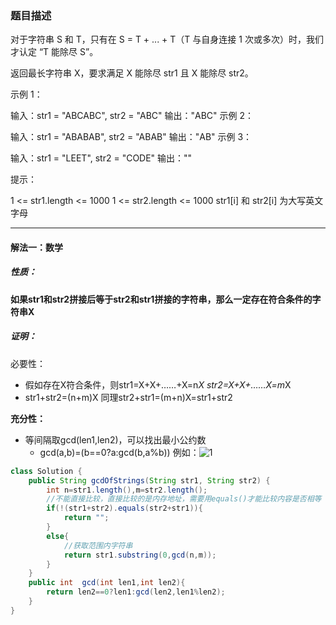 ### 题目描述
对于字符串 S 和 T，只有在 S = T + ... + T（T 与自身连接 1 次或多次）时，我们才认定 “T 能除尽 S”。

返回最长字符串 X，要求满足 X 能除尽 str1 且 X 能除尽 str2。

 

示例 1：

输入：str1 = "ABCABC", str2 = "ABC"
输出："ABC"
示例 2：

输入：str1 = "ABABAB", str2 = "ABAB"
输出："AB"
示例 3：

输入：str1 = "LEET", str2 = "CODE"
输出：""


提示：

1 <= str1.length <= 1000
1 <= str2.length <= 1000
str1[i] 和 str2[i] 为大写英文字母
***
#### 解法一：数学
##### 性质：
**如果str1和str2拼接后等于str2和str1拼接的字符串，那么一定存在符合条件的字符串X**
##### 证明：
必要性：
* 假如存在X符合条件，则str1=X+X+……+X=n*X  str2=X+X+……X=m*X
* str1+str2=(n+m)X   同理str2+str1=(m+n)X=str1+str2

**充分性：**
* 等间隔取gcd(len1,len2)，可以找出最小公约数
    * gcd(a,b)=(b==0?a:gcd(b,a%b))
例如：![1](D:\leetcode\图片\1071.字符串的最大公因子\1.PNG)
```java
class Solution {
    public String gcdOfStrings(String str1, String str2) {
        int n=str1.length(),m=str2.length();
        //不能直接比较，直接比较的是内存地址，需要用equals()才能比较内容是否相等
        if(!(str1+str2).equals(str2+str1)){
            return "";
        }
        else{           
            //获取范围内字符串
            return str1.substring(0,gcd(n,m));
        }
    }
    public int  gcd(int len1,int len2){
        return len2==0?len1:gcd(len2,len1%len2);
    }
}
```
